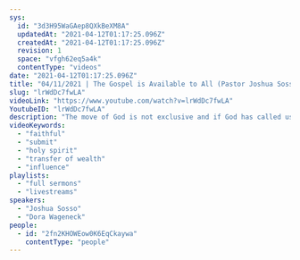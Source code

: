 ```yaml
---
sys:
  id: "3d3H95WaGAep8QXkBeXM8A"
  updatedAt: "2021-04-12T01:17:25.096Z"
  createdAt: "2021-04-12T01:17:25.096Z"
  revision: 1
  space: "vfgh62eq5a4k"
  contentType: "videos"
date: "2021-04-12T01:17:25.096Z"
title: "04/11/2021 | The Gospel is Available to All (Pastor Joshua Sosso)"
slug: "lrWdDc7fwLA"
videoLink: "https://www.youtube.com/watch?v=lrWdDc7fwLA"
YoutubeID: "lrWdDc7fwLA"
description: "The move of God is not exclusive and if God has called us to something, it is because He knows we can handle it. As it is with the servants in the parable of the talents, those who are faithful with few can be faithful with many, so Pastor Josh encourages us to do an excellent job with the calling God has given us right now. Be mindful of any place in our hearts where we are treating the Kingdom of God like it is exclusive or as if there are special classes of people. Joh the Baptist warned the Pharisees that their special position would not save them. Those who focus on manmade doctrines or religious systems won't recognize the move, voice or presence of God. So do not find yourself in opposition to the move of the Gospel. Allow the Holy Spirit to lead us to new places and submit to God! This sermon was delivered by Pastor Joshua Sosso at Freedom Fellowship Church International on April 11, 2021."
videoKeywords:
  - "faithful"
  - "submit"
  - "holy spirit"
  - "transfer of wealth"
  - "influence"
playlists:
  - "full sermons"
  - "livestreams"
speakers:
  - "Joshua Sosso"
  - "Dora Wageneck"
people:
  - id: "2fn2KHOWEow0K6EqCkaywa"
    contentType: "people"
---
```

